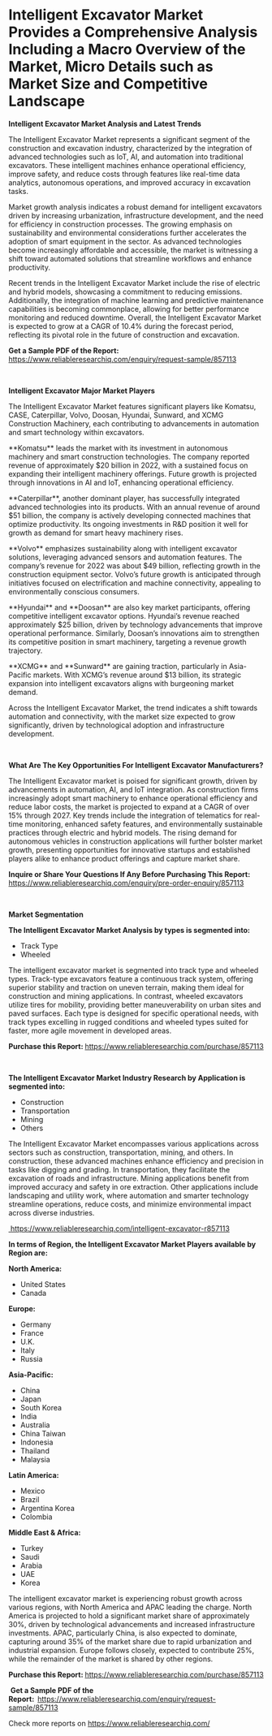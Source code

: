 <p><h1>Intelligent Excavator Market Provides a Comprehensive Analysis Including a Macro Overview of the Market, Micro Details such as Market Size and Competitive Landscape</h1></p><p><strong>Intelligent Excavator Market Analysis and Latest Trends</strong></p>
<p><p>The Intelligent Excavator Market represents a significant segment of the construction and excavation industry, characterized by the integration of advanced technologies such as IoT, AI, and automation into traditional excavators. These intelligent machines enhance operational efficiency, improve safety, and reduce costs through features like real-time data analytics, autonomous operations, and improved accuracy in excavation tasks.</p><p>Market growth analysis indicates a robust demand for intelligent excavators driven by increasing urbanization, infrastructure development, and the need for efficiency in construction processes. The growing emphasis on sustainability and environmental considerations further accelerates the adoption of smart equipment in the sector. As advanced technologies become increasingly affordable and accessible, the market is witnessing a shift toward automated solutions that streamline workflows and enhance productivity.</p><p>Recent trends in the Intelligent Excavator Market include the rise of electric and hybrid models, showcasing a commitment to reducing emissions. Additionally, the integration of machine learning and predictive maintenance capabilities is becoming commonplace, allowing for better performance monitoring and reduced downtime. Overall, the Intelligent Excavator Market is expected to grow at a CAGR of 10.4% during the forecast period, reflecting its pivotal role in the future of construction and excavation.</p></p>
<p><strong>Get a Sample PDF of the Report:&nbsp;</strong> <a href="https://www.reliableresearchiq.com/enquiry/request-sample/857113?utm_campaign=1140&utm_medium=2&utm_source=Github&utm_content=ia&utm_term=17022025&utm_id=intelligent-excavator">https://www.reliableresearchiq.com/enquiry/request-sample/857113</a></p>
<p>&nbsp;</p>
<p><strong>Intelligent Excavator Major Market Players</strong></p>
<p><p>The Intelligent Excavator Market features significant players like Komatsu, CASE, Caterpillar, Volvo, Doosan, Hyundai, Sunward, and XCMG Construction Machinery, each contributing to advancements in automation and smart technology within excavators.</p><p>**Komatsu** leads the market with its investment in autonomous machinery and smart construction technologies. The company reported revenue of approximately $20 billion in 2022, with a sustained focus on expanding their intelligent machinery offerings. Future growth is projected through innovations in AI and IoT, enhancing operational efficiency.</p><p>**Caterpillar**, another dominant player, has successfully integrated advanced technologies into its products. With an annual revenue of around $51 billion, the company is actively developing connected machines that optimize productivity. Its ongoing investments in R&D position it well for growth as demand for smart heavy machinery rises.</p><p>**Volvo** emphasizes sustainability along with intelligent excavator solutions, leveraging advanced sensors and automation features. The company’s revenue for 2022 was about $49 billion, reflecting growth in the construction equipment sector. Volvo’s future growth is anticipated through initiatives focused on electrification and machine connectivity, appealing to environmentally conscious consumers.</p><p>**Hyundai** and **Doosan** are also key market participants, offering competitive intelligent excavator options. Hyundai’s revenue reached approximately $25 billion, driven by technology advancements that improve operational performance. Similarly, Doosan’s innovations aim to strengthen its competitive position in smart machinery, targeting a revenue growth trajectory.</p><p>**XCMG** and **Sunward** are gaining traction, particularly in Asia-Pacific markets. With XCMG’s revenue around $13 billion, its strategic expansion into intelligent excavators aligns with burgeoning market demand.</p><p>Across the Intelligent Excavator Market, the trend indicates a shift towards automation and connectivity, with the market size expected to grow significantly, driven by technological adoption and infrastructure development.</p></p>
<p>&nbsp;</p>
<p><strong>What Are The Key Opportunities For Intelligent Excavator Manufacturers?</strong></p>
<p><p>The Intelligent Excavator market is poised for significant growth, driven by advancements in automation, AI, and IoT integration. As construction firms increasingly adopt smart machinery to enhance operational efficiency and reduce labor costs, the market is projected to expand at a CAGR of over 15% through 2027. Key trends include the integration of telematics for real-time monitoring, enhanced safety features, and environmentally sustainable practices through electric and hybrid models. The rising demand for autonomous vehicles in construction applications will further bolster market growth, presenting opportunities for innovative startups and established players alike to enhance product offerings and capture market share.</p></p>
<p><strong>Inquire or Share Your Questions If Any Before Purchasing This Report:</strong> <a href="https://www.reliableresearchiq.com/enquiry/pre-order-enquiry/857113?utm_campaign=1140&utm_medium=2&utm_source=Github&utm_content=ia&utm_term=17022025&utm_id=intelligent-excavator">https://www.reliableresearchiq.com/enquiry/pre-order-enquiry/857113</a></p>
<p>&nbsp;</p>
<p><strong>Market Segmentation</strong></p>
<p><strong>The Intelligent Excavator Market Analysis by types is segmented into:</strong></p>
<p><ul><li>Track Type</li><li>Wheeled</li></ul></p>
<p><p>The intelligent excavator market is segmented into track type and wheeled types. Track-type excavators feature a continuous track system, offering superior stability and traction on uneven terrain, making them ideal for construction and mining applications. In contrast, wheeled excavators utilize tires for mobility, providing better maneuverability on urban sites and paved surfaces. Each type is designed for specific operational needs, with track types excelling in rugged conditions and wheeled types suited for faster, more agile movement in developed areas.</p></p>
<p><strong>Purchase this Report:&nbsp;</strong><a href="https://www.reliableresearchiq.com/purchase/857113?utm_campaign=1140&utm_medium=2&utm_source=Github&utm_content=ia&utm_term=17022025&utm_id=intelligent-excavator">https://www.reliableresearchiq.com/purchase/857113</a></p>
<p>&nbsp;</p>
<p><strong>The Intelligent Excavator Market Industry Research by Application is segmented into:</strong></p>
<p><ul><li>Construction</li><li>Transportation</li><li>Mining</li><li>Others</li></ul></p>
<p><p>The Intelligent Excavator Market encompasses various applications across sectors such as construction, transportation, mining, and others. In construction, these advanced machines enhance efficiency and precision in tasks like digging and grading. In transportation, they facilitate the excavation of roads and infrastructure. Mining applications benefit from improved accuracy and safety in ore extraction. Other applications include landscaping and utility work, where automation and smarter technology streamline operations, reduce costs, and minimize environmental impact across diverse industries.</p></p>
<p><a href="https://www.reliableresearchiq.com/intelligent-excavator-r857113?utm_campaign=1140&utm_medium=2&utm_source=Github&utm_content=ia&utm_term=17022025&utm_id=intelligent-excavator">&nbsp;https://www.reliableresearchiq.com/intelligent-excavator-r857113</a></p>
<p><strong>In terms of Region, the Intelligent Excavator Market Players available by Region are:</strong></p>
<p>
    <p> <strong> North America: </strong>
        <ul>
            <li>United States</li>
            <li>Canada</li>
        </ul>
        </p> 
    <p> <strong> Europe: </strong>
        <ul>
            <li>Germany</li>
            <li>France</li>
            <li>U.K.</li>
            <li>Italy</li>
            <li>Russia</li>
        </ul>
        </p> 
    <p> <strong> Asia-Pacific: </strong>
        <ul>
            <li>China</li>
            <li>Japan</li>
            <li>South Korea</li>
            <li>India</li>
            <li>Australia</li>
            <li>China Taiwan</li>
            <li>Indonesia</li>
            <li>Thailand</li>
            <li>Malaysia</li>
        </ul>
        </p> 
    <p> <strong> Latin America: </strong>
        <ul>
            <li>Mexico</li>
            <li>Brazil</li>
            <li>Argentina Korea</li>
            <li>Colombia</li>
        </ul>
        </p> 
    <p> <strong> Middle East & Africa: </strong>
        <ul>
            <li>Turkey</li>
            <li>Saudi</li>
            <li>Arabia</li>
            <li>UAE</li>
            <li>Korea</li>
        </ul>
    </p>
    </p>
<p><p>The intelligent excavator market is experiencing robust growth across various regions, with North America and APAC leading the charge. North America is projected to hold a significant market share of approximately 30%, driven by technological advancements and increased infrastructure investments. APAC, particularly China, is also expected to dominate, capturing around 35% of the market share due to rapid urbanization and industrial expansion. Europe follows closely, expected to contribute 25%, while the remainder of the market is shared by other regions.</p></p>
<p><strong>Purchase this Report: </strong><a href="https://www.reliableresearchiq.com/purchase/857113?utm_campaign=1140&utm_medium=2&utm_source=Github&utm_content=ia&utm_term=17022025&utm_id=intelligent-excavator">https://www.reliableresearchiq.com/purchase/857113</a></p>
<p>&nbsp;<strong>Get a Sample PDF of the Report:&nbsp;&nbsp;</strong><a href="https://www.reliableresearchiq.com/enquiry/request-sample/857113?utm_campaign=1140&utm_medium=2&utm_source=Github&utm_content=ia&utm_term=17022025&utm_id=intelligent-excavator">https://www.reliableresearchiq.com/enquiry/request-sample/857113</a></p>
<p><strong></strong></p>
<p>Check more reports on <a href="https://www.reliableresearchiq.com/?utm_campaign=1140&utm_medium=2&utm_source=Github&utm_content=ia&utm_term=17022025&utm_id=intelligent-excavator">https://www.reliableresearchiq.com/</a></p>